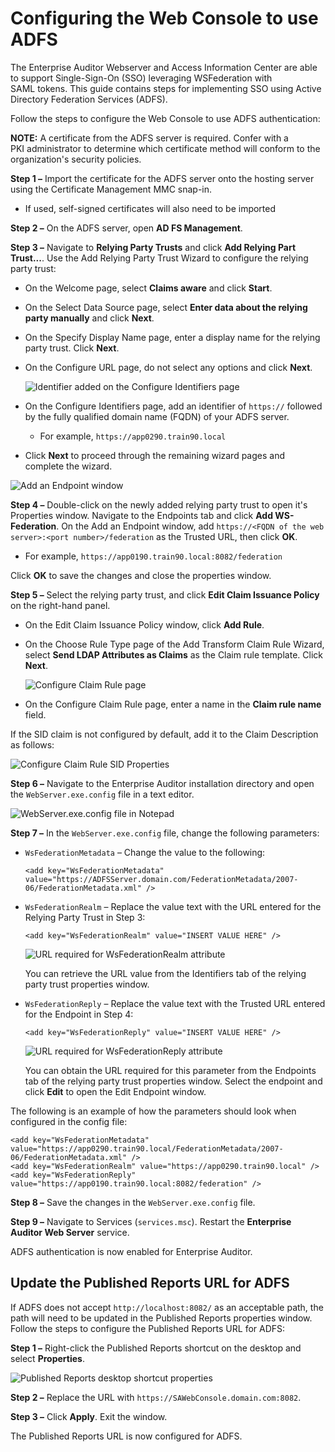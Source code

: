 # Configuring the Web Console to use ADFS

The Enterprise Auditor Webserver and Access Information Center are able to support Single-Sign-On
(SSO) leveraging WSFederation with SAML tokens. This guide contains steps for implementing SSO using
Active Directory Federation Services (ADFS).

Follow the steps to configure the Web Console to use ADFS authentication:

**NOTE:** A certificate from the ADFS server is required. Confer with a PKI administrator to
determine which certificate method will conform to the organization's security policies.

**Step 1 –** Import the certificate for the ADFS server onto the hosting server using the
Certificate Management MMC snap-in.

- If used, self-signed certificates will also need to be imported

**Step 2 –** On the ADFS server, open **AD FS Management**.

**Step 3 –** Navigate to **Relying Party Trusts** and click **Add Relying Part Trust...**. Use the
Add Relying Party Trust Wizard to configure the relying party trust:

- On the Welcome page, select **Claims aware** and click **Start**.
- On the Select Data Source page, select **Enter data about the relying party manually** and click
  **Next**.
- On the Specify Display Name page, enter a display name for the relying party trust. Click
  **Next**.
- On the Configure URL page, do not select any options and click **Next**.

    ![Identifier added on the Configure Identifiers page](/img/product_docs/accessanalyzer/11.6/accessanalyzer/install/application/reports/relyingpartytrustwizardidentifier.webp)

- On the Configure Identifiers page, add an identifier of `https://` followed by the fully qualified
  domain name (FQDN) of your ADFS server.

    - For example, `https://app0290.train90.local`

- Click **Next** to proceed through the remaining wizard pages and complete the wizard.

![Add an Endpoint window](/img/product_docs/accessanalyzer/11.6/accessanalyzer/install/application/reports/addanendpointwindow.webp)

**Step 4 –** Double-click on the newly added relying party trust to open it's Properties window.
Navigate to the Endpoints tab and click **Add WS-Federation**. On the Add an Endpoint window, add
`https://<FQDN of the web server>:<port number>/federation` as the Trusted URL, then click **OK**.

- For example, `https://app0190.train90.local:8082/federation`

Click **OK** to save the changes and close the properties window.

**Step 5 –** Select the relying party trust, and click **Edit Claim Issuance Policy** on the
right-hand panel.

- On the Edit Claim Issuance Policy window, click **Add Rule**.
- On the Choose Rule Type page of the Add Transform Claim Rule Wizard, select **Send LDAP Attributes
  as Claims** as the Claim rule template. Click **Next**.

    ![Configure Claim Rule page](/img/product_docs/accessanalyzer/11.6/accessanalyzer/install/application/reports/claimrulenameadfsconfig.webp)

- On the Configure Claim Rule page, enter a name in the **Claim rule name** field.

If the SID claim is not configured by default, add it to the Claim Description as follows:

![Configure Claim Rule SID Properties](/img/product_docs/accessanalyzer/11.6/accessanalyzer/install/application/reports/claimrulenamesidproperties.webp)

**Step 6 –** Navigate to the Enterprise Auditor installation directory and open the
`WebServer.exe.config` file in a text editor.

![WebServer.exe.config file in Notepad](/img/product_docs/accessanalyzer/11.6/accessanalyzer/install/application/reports/webserverexeconfigadfs.webp)

**Step 7 –** In the `WebServer.exe.config` file, change the following parameters:

- `WsFederationMetadata` – Change the value to the following:

    ```
    <add key="WsFederationMetadata" value="https://ADFSServer.domain.com/FederationMetadata/2007-06/FederationMetadata.xml" />
    ```

- `WsFederationRealm` – Replace the value text with the URL entered for the Relying Party Trust in
  Step 3:

    ```
    <add key="WsFederationRealm" value="INSERT VALUE HERE" />
    ```

    ![URL required for WsFederationRealm attribute](/img/product_docs/accessanalyzer/11.6/accessanalyzer/install/application/reports/wsfederationrealmurl.webp)

    You can retrieve the URL value from the Identifiers tab of the relying party trust properties
    window.

- `WsFederationReply` – Replace the value text with the Trusted URL entered for the Endpoint in Step
  4:

    ```
    <add key="WsFederationReply" value="INSERT VALUE HERE" />
    ```

    ![URL required for WsFederationReply attribute](/img/product_docs/accessanalyzer/11.6/accessanalyzer/install/application/reports/wsfederationreplyurl.webp)

    You can obtain the URL required for this parameter from the Endpoints tab of the relying party
    trust properties window. Select the endpoint and click **Edit** to open the Edit Endpoint
    window.

The following is an example of how the parameters should look when configured in the config file:

```
<add key="WsFederationMetadata" value="https://app0290.train90.local/FederationMetadata/2007-06/FederationMetadata.xml" />
<add key="WsFederationRealm" value="https://app0290.train90.local" /> 
<add key="WsFederationReply" value="https://app0190.train90.local:8082/federation" /> 
```

**Step 8 –** Save the changes in the `WebServer.exe.config` file.

**Step 9 –** Navigate to Services (`services.msc`). Restart the **Enterprise Auditor Web Server**
service.

ADFS authentication is now enabled for Enterprise Auditor.

## Update the Published Reports URL for ADFS

If ADFS does not accept `http://localhost:8082/` as an acceptable path, the path will need to be
updated in the Published Reports properties window. Follow the steps to configure the Published
Reports URL for ADFS:

**Step 1 –** Right-click the Published Reports shortcut on the desktop and select **Properties**.

![Published Reports desktop shortcut properties](/img/product_docs/accessanalyzer/11.6/accessanalyzer/install/application/reports/publishedreportsproperties.webp)

**Step 2 –** Replace the URL with `https://SAWebConsole.domain.com:8082`.

**Step 3 –** Click **Apply**. Exit the window.

The Published Reports URL is now configured for ADFS.
